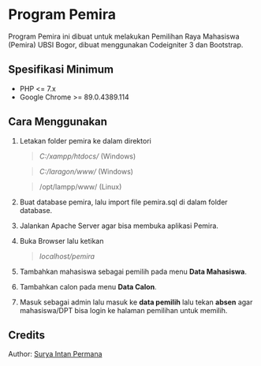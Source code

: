 # Program Pemira

Program Pemira ini dibuat untuk melakukan Pemilihan Raya Mahasiswa (Pemira) UBSI Bogor, dibuat menggunakan Codeigniter 3 dan Bootstrap.

## Spesifikasi Minimum

- PHP <= 7.x
- Google Chrome >= 89.0.4389.114

## Cara Menggunakan

1. Letakan folder pemira ke dalam direktori

   > _C:/xampp/htdocs/_ (Windows)
   
   > _C:/laragon/www/_ (Windows)

   > /opt/lampp/www/ (Linux)

2. Buat database pemira, lalu import file pemira.sql di dalam folder database.
3. Jalankan Apache Server agar bisa membuka aplikasi Pemira.
4. Buka Browser lalu ketikan
   > _localhost/pemira_
5. Tambahkan mahasiswa sebagai pemilih pada menu <b>Data Mahasiswa</b>.
6. Tambahkan calon pada menu <b>Data Calon</b>.
7. Masuk sebagai admin lalu masuk ke <b>data pemilih</b> lalu tekan <b>absen</b> agar mahasiswa/DPT bisa login ke halaman pemilihan untuk memilih.

## Credits

Author: [Surya Intan Permana](https://www.linkedin.com/in/surya-intan-permana-b60766214/ "Linkedin Surya Intan Permana")
